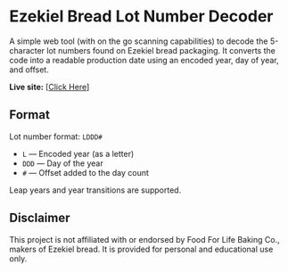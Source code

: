 # Ezekiel Bread Lot Number Decoder

A simple web tool (with on the go scanning capabilities) to decode the 5-character lot numbers found on Ezekiel bread packaging. It converts the code into a readable production date using an encoded year, day of year, and offset.

**Live site:** [[Click Here](https://arassp.github.io/EziDate/)]

## Format

Lot number format: `LDDD#`  
- `L` — Encoded year (as a letter)  
- `DDD` — Day of the year  
- `#` — Offset added to the day count

Leap years and year transitions are supported.

## Disclaimer

This project is not affiliated with or endorsed by Food For Life Baking Co., makers of Ezekiel bread. It is provided for personal and educational use only.
